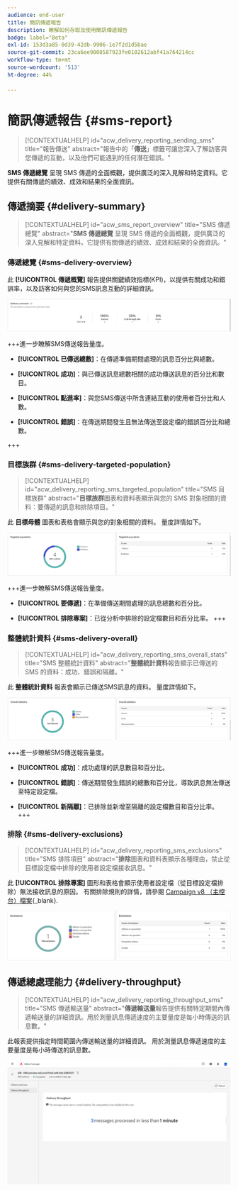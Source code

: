 ```yaml
---
audience: end-user
title: 簡訊傳遞報告
description: 瞭解如何存取及使用簡訊傳遞報告
badge: label="Beta"
exl-id: 153d3a85-0d39-42db-9906-1e7f2d1d5bae
source-git-commit: 23ca6ee9008587923fe0102612abf41a764214cc
workflow-type: tm+mt
source-wordcount: '513'
ht-degree: 44%

---
```


# 簡訊傳遞報告 {#sms-report}

>[!CONTEXTUALHELP]
>id="acw_delivery_reporting_sending_sms"
>title="報告傳送"
>abstract="報告中的「**傳送**」標籤可讓您深入了解訪客與您傳遞的互動，以及他們可能遇到的任何潛在錯誤。"

**SMS 傳遞總覽** 呈現 SMS 傳遞的全面概觀，提供廣泛的深入見解和特定資料。它提供有關傳遞的績效、成效和結果的全面資訊。

## 傳遞摘要 {#delivery-summary}

>[!CONTEXTUALHELP]
>id="acw_sms_report_overview"
>title="SMS 傳遞總覽"
>abstract="**SMS 傳遞總覽** 呈現 SMS 傳遞的全面概觀，提供廣泛的深入見解和特定資料。它提供有關傳遞的績效、成效和結果的全面資訊。"

### 傳遞總覽 {#sms-delivery-overview}

此 **[!UICONTROL 傳遞概覽]** 報告提供關鍵績效指標(KPI)，以提供有關成功和錯誤率，以及訪客如何與您的SMS訊息互動的詳細資訊。

![](assets/reporting_sms_3.png)

+++進一步瞭解SMS傳送報告量度。

* **[!UICONTROL 已傳送總數]**：在傳遞準備期間處理的訊息百分比與總數。

* **[!UICONTROL 成功]**：與已傳送訊息總數相關的成功傳送訊息的百分比和數目。

* **[!UICONTROL 點進率]**：與您SMS傳送中所含連結互動的使用者百分比和人數。

* **[!UICONTROL 錯誤]**：在傳送期間發生且無法傳送至設定檔的錯誤百分比和總數。

+++


### 目標族群 {#sms-delivery-targeted-population}


>[!CONTEXTUALHELP]
>id="acw_delivery_reporting_sms_targeted_population"
>title="SMS 目標族群"
>abstract="**目標族群**&#x200B;圖表和資料表顯示與您的 SMS 對象相關的資料：要傳遞的訊息和排除項目。"

此 **目標母體** 圖表和表格會顯示與您的對象相關的資料。 量度詳情如下。

![](assets/reporting_sms_4.png)

+++進一步瞭解SMS傳送報告量度。

* **[!UICONTROL 要傳遞]**：在準備傳送期間處理的訊息總數和百分比。

* **[!UICONTROL 排除專案]**：已從分析中排除的設定檔數目和百分比率。
+++


### 整體統計資料 {#sms-delivery-overall}


>[!CONTEXTUALHELP]
>id="acw_delivery_reporting_sms_overall_stats"
>title="SMS 整體統計資料"
>abstract="**整體統計資料**&#x200B;報告顯示已傳送的 SMS 的資料：成功、錯誤和隔離。"

此 **整體統計資料** 報表會顯示已傳送SMS訊息的資料。 量度詳情如下。

![](assets/reporting_sms_5.png)

+++進一步瞭解SMS傳送報告量度。

* **[!UICONTROL 成功]**：成功處理的訊息數目和百分比。

* **[!UICONTROL 錯誤]**：傳送期間發生錯誤的總數和百分比，導致訊息無法傳送至特定設定檔。

* **[!UICONTROL 新隔離]**：已排除並新增至隔離的設定檔數目和百分比率。
+++

### 排除 {#sms-delivery-exclusions}


>[!CONTEXTUALHELP]
>id="acw_delivery_reporting_sms_exclusions"
>title="SMS 排除項目"
>abstract="**排除**&#x200B;圖表和資料表顯示各種理由，禁止從目標設定檔中排除的使用者設定檔接收訊息。"


此 **[!UICONTROL 排除專案]** 圖形和表格會顯示使用者設定檔（從目標設定檔排除）無法接收訊息的原因。 有關排除規則的詳情，請參閱 [Campaign v8 （主控台）檔案](https://experienceleague.adobe.com/docs/campaign/campaign-v8/send/failures/delivery-failures.html#sms-quarantines){_blank}.

![](assets/reporting_sms_6.png)

## 傳遞總處理能力 {#delivery-throughput}

>[!CONTEXTUALHELP]
>id="acw_delivery_reporting_throughput_sms"
>title="SMS 傳遞輸送量"
>abstract="**傳遞輸送量**&#x200B;報告提供有關特定期間內傳遞輸送量的詳細資訊。用於測量訊息傳遞速度的主要量度是每小時傳送的訊息數。"

此報表提供指定時間範圍內傳送輸送量的詳細資訊。 用於測量訊息傳遞速度的主要量度是每小時傳送的訊息數。

![](assets/reporting_sms_2.png)
